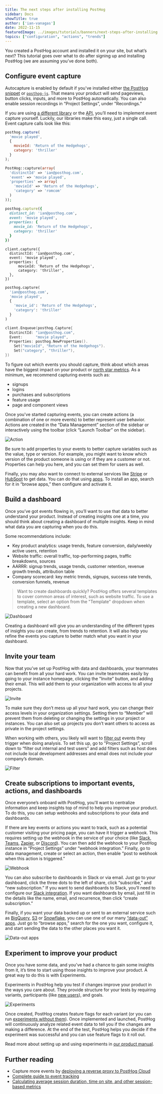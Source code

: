 ```yaml
---
title: The next steps after installing PostHog
sidebar: Docs
showTitle: true
author: ['ian-vanagas']
date: 2022-11-15
featuredImage: ../images/tutorials/banners/next-steps-after-installing.png
topics: ["configuration", "actions", "trends"]
---
```


You created a PostHog account and installed it on your site, but what’s next? This tutorial goes over what to do after signing up and installing PostHog (we are assuming you’ve done both).

## Configure event capture

Autocapture is enabled by default if you've installed either [the PostHog snippet](/docs/integrate#snippet) or [`posthog-js`](/docs/integrate/client/js). That means your product will send pageviews, button clicks, inputs, and more to PostHog automatically. You can also enable session recordings in “Project Settings”, under "Recordings.”

If you are using [a different library](/docs/integrate#libraries) or the [API](/docs/api), you’ll need to implement event capture yourself. Luckily, our libraries make this easy, just a single call. Event capture calls look like this:

<MultiLanguage>

```js
posthog.capture(
  'movie played', 
  { 
    movieId: 'Return of the Hedgehogs', 
    category: 'thriller' 
  }
);
```

```php
PostHog::capture(array(
  'distinctId' => 'ian@posthog.com',
  'event' => 'movie played',
  'properties' => array(
    'movieId' => 'Return of the Hedgehogs',
    'category' => 'romcom'
  )
));
```

```ruby
posthog.capture({
  distinct_id: 'ian@posthog.com',
  event: 'movie played',
  properties: {
    movie_id: 'Return of the Hedgehogs',
    category: 'thriller'
  }
})
```

```node
client.capture({
  distinctId: 'ian@posthog.com',
  event: 'movie played',
  properties: {
      movieId: 'Return of the Hedgehogs',
      category: 'thriller',
  },
})
```

```python
posthog.capture(
  'ian@posthog.com', 
  'movie played', 
  {
    'movie_id': 'Return of the Hedgehogs',
    'category': 'thriller'
  }
)
```

```go
client.Enqueue(posthog.Capture{
  DistinctId: "ian@posthog.com",
  Event:      "movie played",
  Properties: posthog.NewProperties().
    Set("movieId", "Return of the Hedgehogs").
    Set("category", "thriller"),
})
```

</MultiLanguage>

To figure out which events you should capture, think about which areas have the biggest impact on your product or [north star metrics](/blog/north-star-metrics). As a minimum, we recommend capturing events such as: 

- signups
- logins
- purchases and subscriptions
- feature usage
- page and component views

Once you've started capturing events, you can create actions (a combination of one or more events) to better represent user behavior. Actions are created in the “Data Management” section of the sidebar or interactively using the toolbar (click “Launch Toolbar” on the sidebar).

![Action](../images/tutorials/next-steps-after-installing/action.png)

Be sure to add properties to your events to better capture variables such as the value, type or version. For example, you might want to know which version of the product someone is using or if they are a customer or not. Properties can help you here, and you can set them for users as well. 

Finally, you may also want to connect to external services like [Stripe](/tutorials/stripe-payment-data) or [HubSpot](/apps/hubspot-connector) to get data. You can do that using [apps](/apps). To install an app, search for it in “browse apps,” then configure and activate it.

## Build a dashboard

Once you’ve got events flowing in, you’ll want to use that data to better understand your product. Instead of creating insights one at a time, you should think about creating a dashboard of multiple insights. Keep in mind what data you are capturing when you do this.

Some recommendations include:

- Key product analytics: usage trends, feature conversion, daily/weekly active users, retention
- Website traffic: overall traffic, top-performing pages, traffic breakdowns, sources
- AARRR: signup trends, usage trends, customer retention, revenue growth trends, attribution table
- Company scorecard: key metric trends, signups, success rate trends, conversion funnels, revenue

> Want to create dashboards quickly? PostHog offers several templates to cover common areas of interest, such as website traffic. To use a template, select an option from the "Template" dropdown when creating a new dashboard.

![Dashboard](../images/tutorials/next-steps-after-installing/dashboard.png)

Creating a dashboard will give you an understanding of the different types of insights you can create, from trends to retention. It will also help you refine the events you capture to better match what you want in your dashboard.

## Invite your team

Now that you’ve set up PostHog with data and dashboards, your teammates can benefit from all your hard work. You can invite teammates easily by going to your instance homepage, clicking the "Invite" button, and adding their email. This will add them to your organization with access to all your projects.

![Invite](../images/tutorials/next-steps-after-installing/invite.png)

To make sure they don’t mess up all your hard work, you can change their access levels in your organization settings. Setting them to “Member” will prevent them from deleting or changing the settings in your project or instances. You can also set up projects you don’t want others to access as private in the project settings. 

When working with others, you likely will want to [filter out](/tutorials/filter-internal-users) events they trigger when doing analysis. To set this up, go to ”Project Settings”, scroll down to “filter out internal and test users”  and add filters such as host does not include local development addresses and email does not include your company’s domain.

![Filter](../images/tutorials/next-steps-after-installing/filter.png)

## Create subscriptions to important events, actions, and dashboards

Once everyone’s onboard with PostHog, you'll want to centralize information and keep insights top of mind to help you improve your product. To do this, you can setup webhooks and subscriptions to your data and dashboards. 

If there are key events or actions you want to track, such as a potential customer visiting your pricing page, you can have it trigger a webhook. This requires setting up the webhook in the service of your choice (like [Slack](/docs/integrate/webhooks/slack), [Teams](/docs/integrate/webhooks/microsoft-teams), [Zapier](/tutorials/how-to-connect-posthog-and-notion-with-zapier), or [Discord](/docs/integrate/webhooks/discord)). You can then add the webhook to your PostHog instance in “Project Settings” under “webhook integration.” Finally, go to data management, create or select an action, then enable “post to webhook when this action is triggered.”

![Webhook](../images/tutorials/next-steps-after-installing/hook.png)

You can also subscribe to dashboards in Slack or via email. Just go to your dashboard, click the three dots to the left of share, click “subscribe,” and “new subscription.” If you want to send dashboards to Slack, you’ll need to configure our [Slack integration](/docs/integrate/third-party/slack). If you want dashboards by email, just fill in the details like the name, email, and recurrence, then click “create subscription.” 

Finally, if you want your data backed up or sent to an external service such as [BigQuery](/apps/bigquery-export), [S3](/apps/s3-export) or [Snowflake](/apps/snowflake-export), you can use one of our many [“data-out” apps](/apps). Just go to “browse apps,” search for the one you want, configure it, and start sending the data to the other places you want it.

![Data-out apps](../images/tutorials/next-steps-after-installing/apps.png)

## Experiment to improve your product

Once you have some data, and you’ve had a chance to gain some insights from it, it’s time to start using those insights to improve your product. A great way to do this is with Experiments.

Experiments in PostHog help you test if changes improve your product in the ways you care about. They provide structure for your tests by requiring variants, participants (like [new users](/tutorials/new-user-experiments)), and goals.

![Experiments](../images/tutorials/next-steps-after-installing/experiment.png)

Once created, PostHog creates feature flags for each variant (or you can run [experiments without them](/tutorials/experiments)). Once implemented and launched, PostHog will continuously analyze related event data to tell you if the changes are making a difference. At the end of the test, PostHog helps you decide if the experiment was successful and you can use feature flags to it roll out.

Read more about setting up and using experiments in [our product manual](/manual/experimentation).

## Further reading

- Capture more events by [deploying a reverse proxy to PostHog Cloud](/docs/integrate/proxy)
- [Complete guide to event tracking](/tutorials/event-tracking-guide)
- [Calculating average session duration, time on site, and other session-based metrics](/tutorials/session-metrics)